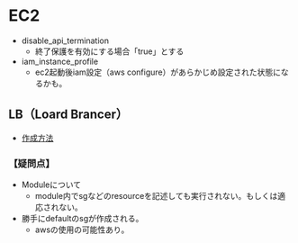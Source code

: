 # EC2
* disable_api_termination
  * 終了保護を有効にする場合「true」とする
* iam_instance_profile
  * ec2起動後iam設定（aws configure）があらかじめ設定された状態になるかも。

## LB（Loard Brancer）
  * [作成方法](https://dev.classmethod.jp/articles/terraform-alb/)
### 【疑問点】
  * Moduleについて
    * module内でsgなどのresourceを記述しても実行されない。もしくは適応されない。
  * 勝手にdefaultのsgが作成される。
    * awsの使用の可能性あり。